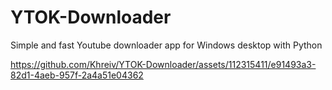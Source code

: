 # YTOK-Downloader
Simple and fast Youtube downloader app for Windows desktop with Python


https://github.com/Khreiv/YTOK-Downloader/assets/112315411/e91493a3-82d1-4aeb-957f-2a4a51e04362

